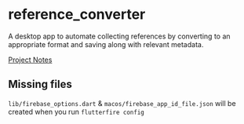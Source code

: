 # reference_converter

A desktop app to automate collecting references by converting to an appropriate format and saving along with relevant metadata.

[Project Notes](https://www.notion.so/enspyrco/Devlogs-2b0364a0453d48b8879429f5552b75f6)

## Missing files

`lib/firebase_options.dart` & `macos/firebase_app_id_file.json` will be created when you run `flutterfire config`
